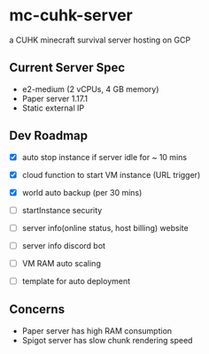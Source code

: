 # mc-cuhk-server
a CUHK minecraft survival server hosting on GCP

## Current Server Spec
- e2-medium (2 vCPUs, 4 GB memory) 
- Paper server 1.17.1
- Static external IP

## Dev Roadmap
- [X] auto stop instance if server idle for ~ 10 mins
- [X] cloud function to start VM instance (URL trigger)
- [X] world auto backup (per 30 mins)
- [ ] startInstance security
- [ ] server info(online status, host billing) website
- [ ] server info discord bot
- [ ] VM RAM auto scaling
- [ ] template for auto deployment


## Concerns
- Paper server has high RAM consumption
- Spigot server has slow chunk rendering speed
